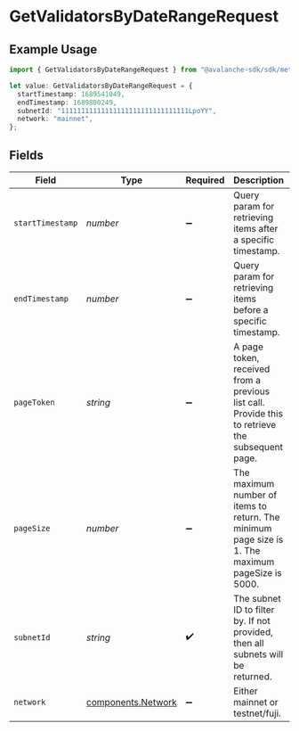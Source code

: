 # GetValidatorsByDateRangeRequest

## Example Usage

```typescript
import { GetValidatorsByDateRangeRequest } from "@avalanche-sdk/sdk/metrics/models/operations";

let value: GetValidatorsByDateRangeRequest = {
  startTimestamp: 1689541049,
  endTimestamp: 1689800249,
  subnetId: "11111111111111111111111111111111LpoYY",
  network: "mainnet",
};
```

## Fields

| Field                                                                                            | Type                                                                                             | Required                                                                                         | Description                                                                                      | Example                                                                                          |
| ------------------------------------------------------------------------------------------------ | ------------------------------------------------------------------------------------------------ | ------------------------------------------------------------------------------------------------ | ------------------------------------------------------------------------------------------------ | ------------------------------------------------------------------------------------------------ |
| `startTimestamp`                                                                                 | *number*                                                                                         | :heavy_minus_sign:                                                                               | Query param for retrieving items after a specific timestamp.                                     | 1689541049                                                                                       |
| `endTimestamp`                                                                                   | *number*                                                                                         | :heavy_minus_sign:                                                                               | Query param for retrieving items before a specific timestamp.                                    | 1689800249                                                                                       |
| `pageToken`                                                                                      | *string*                                                                                         | :heavy_minus_sign:                                                                               | A page token, received from a previous list call. Provide this to retrieve the subsequent page.  |                                                                                                  |
| `pageSize`                                                                                       | *number*                                                                                         | :heavy_minus_sign:                                                                               | The maximum number of items to return. The minimum page size is 1. The maximum pageSize is 5000. | 10                                                                                               |
| `subnetId`                                                                                       | *string*                                                                                         | :heavy_check_mark:                                                                               | The subnet ID to filter by. If not provided, then all subnets will be returned.                  | 11111111111111111111111111111111LpoYY                                                            |
| `network`                                                                                        | [components.Network](../../models/components/network.md)                                         | :heavy_minus_sign:                                                                               | Either mainnet or testnet/fuji.                                                                  | mainnet                                                                                          |